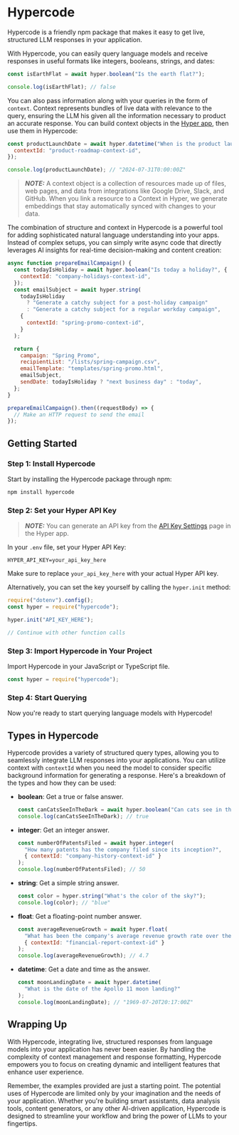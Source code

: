 # Hypercode

Hypercode is a friendly npm package that makes it easy to get live, structured LLM responses in your application.

With Hypercode, you can easily query language models and receive responses in useful formats like integers, booleans, strings, and dates:

```javascript
const isEarthFlat = await hyper.boolean("Is the earth flat?");

console.log(isEarthFlat); // false
```

You can also pass information along with your queries in the form of `context`. Context represents bundles of live data with relevance to the query, ensuring the LLM his given all the information necessary to product an accurate response. You can build context objects in the <a href="https://app.gethyper.ai" target="_blank">Hyper app</a>, then use them in Hypercode:

```javascript
const productLaunchDate = await hyper.datetime("When is the product launch?", {
  contextId: "product-roadmap-context-id",
});

console.log(productLaunchDate); // "2024-07-31T0:00:00Z"
```

> **_NOTE:_** A context object is a collection of resources made up of files, web pages, and data from integrations like Google Drive, Slack, and GitHub. When you link a resource to a Context in Hyper, we generate embeddings that stay automatically synced with changes to your data.

The combination of structure and context in Hypercode is a powerful tool for adding sophisticated natural language understanding into your apps. Instead of complex setups, you can simply write async code that directly leverages AI insights for real-time decision-making and content creation:

```javascript
async function prepareEmailCampaign() {
  const todayIsHoliday = await hyper.boolean("Is today a holiday?", {
    contextId: "company-holidays-context-id",
  });
  const emailSubject = await hyper.string(
    todayIsHoliday
      ? "Generate a catchy subject for a post-holiday campaign"
      : "Generate a catchy subject for a regular workday campaign",
    {
      contextId: "spring-promo-context-id",
    }
  );

  return {
    campaign: "Spring Promo",
    recipientList: "/lists/spring-campaign.csv",
    emailTemplate: "templates/spring-promo.html",
    emailSubject,
    sendDate: todayIsHoliday ? "next business day" : "today",
  };
}

prepareEmailCampaign().then((requestBody) => {
  // Make an HTTP request to send the email
});
```

## Getting Started

### Step 1: Install Hypercode

Start by installing the Hypercode package through npm:

```bash
npm install hypercode
```

### Step 2: Set your Hyper API Key

> **_NOTE:_** You can generate an API key from the <a href="https://app.gethyper.ai/settings/api-keys" target="_blank">API Key Settings</a> page in the Hyper app.

In your `.env` file, set your Hyper API Key:

```
HYPER_API_KEY=your_api_key_here
```

Make sure to replace `your_api_key_here` with your actual Hyper API key.

Alternatively, you can set the key yourself by calling the `hyper.init` method:

```javascript
require("dotenv").config();
const hyper = require("hypercode");

hyper.init("API_KEY_HERE");

// Continue with other function calls
```

### Step 3: Import Hypercode in Your Project

Import Hypercode in your JavaScript or TypeScript file.

```javascript
const hyper = require("hypercode");
```

### Step 4: Start Querying

Now you're ready to start querying language models with Hypercode!

## Types in Hypercode

Hypercode provides a variety of structured query types, allowing you to seamlessly integrate LLM responses into your applications. You can utilize context with `contextId` when you need the model to consider specific background information for generating a response. Here's a breakdown of the types and how they can be used:

- **boolean**: Get a true or false answer.

  ```javascript
  const canCatsSeeInTheDark = await hyper.boolean("Can cats see in the dark?");
  console.log(canCatsSeeInTheDark); // true
  ```

- **integer**: Get an integer answer.
  ```javascript
  const numberOfPatentsFiled = await hyper.integer(
    "How many patents has the company filed since its inception?",
    { contextId: "company-history-context-id" }
  );
  console.log(numberOfPatentsFiled); // 50
  ```
- **string**: Get a simple string answer.
  ```javascript
  const color = hyper.string("What's the color of the sky?");
  console.log(color); // "blue"
  ```
- **float**: Get a floating-point number answer.

  ```javascript
  const averageRevenueGrowth = await hyper.float(
    "What has been the company's average revenue growth rate over the last five years?",
    { contextId: "financial-report-context-id" }
  );
  console.log(averageRevenueGrowth); // 4.7
  ```

- **datetime**: Get a date and time as the answer.
  ```javascript
  const moonLandingDate = await hyper.datetime(
    "What is the date of the Apollo 11 moon landing?"
  );
  console.log(moonLandingDate); // "1969-07-20T20:17:00Z"
  ```

## Wrapping Up

With Hypercode, integrating live, structured responses from language models into your application has never been easier. By handling the complexity of context management and response formatting, Hypercode empowers you to focus on creating dynamic and intelligent features that enhance user experience.

Remember, the examples provided are just a starting point. The potential uses of Hypercode are limited only by your imagination and the needs of your application. Whether you're building smart assistants, data analysis tools, content generators, or any other AI-driven application, Hypercode is designed to streamline your workflow and bring the power of LLMs to your fingertips.
